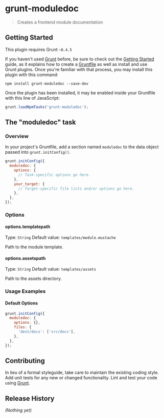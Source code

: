 # grunt-moduledoc

> Creates a frontend module documentation

## Getting Started
This plugin requires Grunt `~0.4.5`

If you haven't used [Grunt](http://gruntjs.com/) before, be sure to check out the [Getting Started](http://gruntjs.com/getting-started) guide, as it explains how to create a [Gruntfile](http://gruntjs.com/sample-gruntfile) as well as install and use Grunt plugins. Once you're familiar with that process, you may install this plugin with this command:

```shell
npm install grunt-moduledoc --save-dev
```

Once the plugin has been installed, it may be enabled inside your Gruntfile with this line of JavaScript:

```js
grunt.loadNpmTasks('grunt-moduledoc');
```

## The "moduledoc" task

### Overview
In your project's Gruntfile, add a section named `moduledoc` to the data object passed into `grunt.initConfig()`.

```js
grunt.initConfig({
  moduledoc: {
    options: {
      // Task-specific options go here.
    },
    your_target: {
      // Target-specific file lists and/or options go here.
    },
  },
});
```

### Options

#### options.templatepath
Type: `String`
Default value: `templates/module.mustache`

Path to the module template.

#### options.assetspath
Type: `String`
Default value: `templates/assets`

Path to the assets directory.

### Usage Examples

#### Default Options

```js
grunt.initConfig({
  moduledoc: {
    options: {},
    files: {
      'dest/docs': ['src/docs'],
    },
  },
});
```

## Contributing
In lieu of a formal styleguide, take care to maintain the existing coding style. Add unit tests for any new or changed functionality. Lint and test your code using [Grunt](http://gruntjs.com/).

## Release History
_(Nothing yet)_
